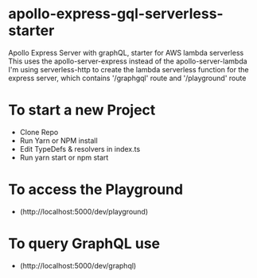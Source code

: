 # apollo-express-gql-serverless-starter
Apollo Express Server with graphQL, starter for AWS lambda serverless 
This uses the apollo-server-express instead of the apollo-server-lambda
I'm using serverless-http to create the lambda serverless function for the express server, which contains '/graphgql' route and '/playground' route

# To start a new Project
* Clone Repo
* Run Yarn or NPM install
* Edit TypeDefs & resolvers in index.ts
* Run yarn start or npm start 

# To access the Playground 
  - (http://localhost:5000/dev/playground)

# To query GraphQL use
  - (http://localhost:5000/dev/graphql)
